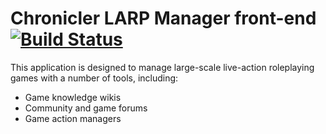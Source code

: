 # Chronicler LARP Manager front-end [![Build Status](https://aetheric.ci.cloudbees.com/buildStatus/icon?job=chron-web)](https://aetheric.ci.cloudbees.com/job/chron-web/)

This application is designed to manage large-scale live-action roleplaying games with a number of tools, including:

* Game knowledge wikis
* Community and game forums
* Game action managers
